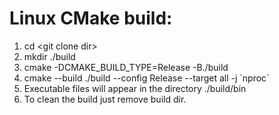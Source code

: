 #  Linux CMake build:
1. cd \<git clone dir\>
2. mkdir ./build
3. cmake -DCMAKE_BUILD_TYPE=Release -B./build
4. cmake --build ./build --config Release --target all -j \`nproc\`
5. Executable files will appear in the directory ./build/bin
6. To clean the build just remove build dir.
